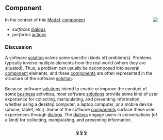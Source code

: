 ## Component

<img src="https://github.com/nikboyd/sample-domain/raw/master/images/component.svg" align="right"/>

In the context of this [Model](model.md), [component](https://github.com/nikboyd/sample-domain/blob/master/component.md)

* <i>surfaces</i> [dialogs](https://github.com/nikboyd/sample-domain/blob/master/dialog.md)
* <i>performs</i> [actions](https://github.com/nikboyd/sample-domain/blob/master/action.md)

### Discussion

A software [solution](https://github.com/nikboyd/sample-domain/blob/master/solution.md) solves some specific (kinds of) problem(s).
Problems typically involve multiple elements from the real world (where they are situated).
Thus, a problem can usually be decomposed into several [component](https://github.com/nikboyd/sample-domain/blob/master/component.md) elements, and these [components](https://github.com/nikboyd/sample-domain/blob/master/component.md)
are often represented in the structure of the software [solution](https://github.com/nikboyd/sample-domain/blob/master/solution.md).<br/><br/>Because software [solutions](https://github.com/nikboyd/sample-domain/blob/master/solution.md) intend to enable or improve the conduct of some [business](https://github.com/nikboyd/sample-domain/blob/master/business.md) activities,
most software [solutions](https://github.com/nikboyd/sample-domain/blob/master/solution.md) provide some kind of user experience for collecting, manipulating, and
presenting information, whether using a desktop computer, a laptop computer, or a mobile device
(phone, tablet, etc.). Some of the software [components](https://github.com/nikboyd/sample-domain/blob/master/component.md) surface these user experiences through [dialogs](https://github.com/nikboyd/sample-domain/blob/master/dialog.md).
The [dialogs](https://github.com/nikboyd/sample-domain/blob/master/dialog.md) engage users in conversations (of a kind) for collecting, manipulating, and presenting information.


<h3 align="center"><b>&sect; &sect; &sect;</b></h3>
